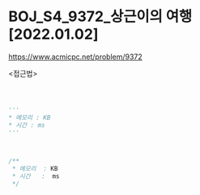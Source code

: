 # BOJ_S4_9372_상근이의 여행 [2022.01.02]
https://www.acmicpc.net/problem/9372

<접근법>
```



```


```python
'''
* 메모리 : KB
* 시간 : ms
'''



```


```java

/**
 * 메모리  : KB
 * 시간   :  ms
 */



```
